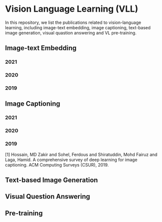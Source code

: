 # Vision Language Learning (VLL)
In this repository, we list the publications related to vision-language learning, including image-text embedding, image captioning, text-based image generation, visual quastion answering and VL pre-training.
## Image-text Embedding
### 2021
### 2020
### 2019
## Image Captioning
### 2021
### 2020
### 2019
<a id="1">[1]</a> 
Hossain, MD Zakir and Sohel, Ferdous and Shiratuddin, Mohd Fairuz and Laga, Hamid. A comprehensive survey of deep learning for image captioning.
ACM Computing Surveys (CSUR), 2019.
## Text-based Image Generation
## Visual Question Answering
## Pre-training
